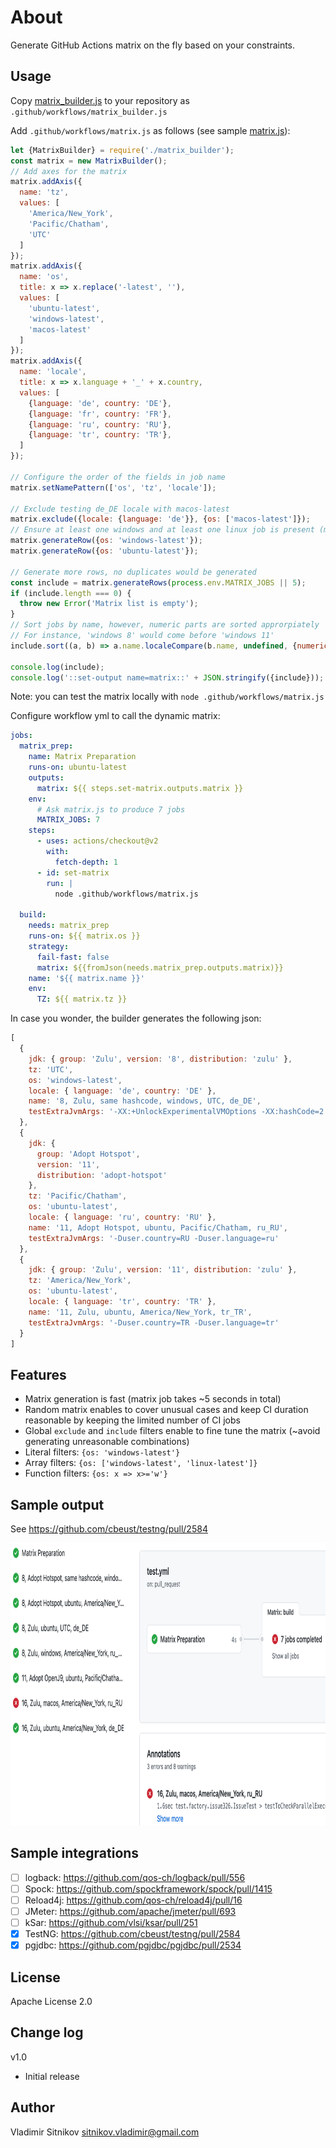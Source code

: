 About
=====

Generate GitHub Actions matrix on the fly based on your constraints.

Usage
-----

Copy [matrix_builder.js](src/matrix_builder.js) to your repository as `.github/workflows/matrix_builder.js`

Add `.github/workflows/matrix.js` as follows (see sample [matrix.js](examples/matrix.js)):

```javascript
let {MatrixBuilder} = require('./matrix_builder');
const matrix = new MatrixBuilder();
// Add axes for the matrix
matrix.addAxis({
  name: 'tz',
  values: [
    'America/New_York',
    'Pacific/Chatham',
    'UTC'
  ]
});
matrix.addAxis({
  name: 'os',
  title: x => x.replace('-latest', ''),
  values: [
    'ubuntu-latest',
    'windows-latest',
    'macos-latest'
  ]
});
matrix.addAxis({
  name: 'locale',
  title: x => x.language + '_' + x.country,
  values: [
    {language: 'de', country: 'DE'},
    {language: 'fr', country: 'FR'},
    {language: 'ru', country: 'RU'},
    {language: 'tr', country: 'TR'},
  ]
});

// Configure the order of the fields in job name
matrix.setNamePattern(['os', 'tz', 'locale']);

// Exclude testing de_DE locale with macos-latest
matrix.exclude({locale: {language: 'de'}}, {os: ['macos-latest']});
// Ensure at least one windows and at least one linux job is present (macos is almost the same as linux)
matrix.generateRow({os: 'windows-latest'});
matrix.generateRow({os: 'ubuntu-latest'});

// Generate more rows, no duplicates would be generated
const include = matrix.generateRows(process.env.MATRIX_JOBS || 5);
if (include.length === 0) {
  throw new Error('Matrix list is empty');
}
// Sort jobs by name, however, numeric parts are sorted approrpiately
// For instance, 'windows 8' would come before 'windows 11'
include.sort((a, b) => a.name.localeCompare(b.name, undefined, {numeric: true}));

console.log(include);
console.log('::set-output name=matrix::' + JSON.stringify({include}));
```

Note: you can test the matrix locally with `node .github/workflows/matrix.js`

Configure workflow yml to call the dynamic matrix:

```yaml
jobs:
  matrix_prep:
    name: Matrix Preparation
    runs-on: ubuntu-latest
    outputs:
      matrix: ${{ steps.set-matrix.outputs.matrix }}
    env:
      # Ask matrix.js to produce 7 jobs
      MATRIX_JOBS: 7
    steps:
      - uses: actions/checkout@v2
        with:
          fetch-depth: 1
      - id: set-matrix
        run: |
          node .github/workflows/matrix.js

  build:
    needs: matrix_prep
    runs-on: ${{ matrix.os }}
    strategy:
      fail-fast: false
      matrix: ${{fromJson(needs.matrix_prep.outputs.matrix)}}
    name: '${{ matrix.name }}'
    env:
      TZ: ${{ matrix.tz }}
```

In case you wonder, the builder generates the following json:

```javascript
[
  {
    jdk: { group: 'Zulu', version: '8', distribution: 'zulu' },
    tz: 'UTC',
    os: 'windows-latest',
    locale: { language: 'de', country: 'DE' },
    name: '8, Zulu, same hashcode, windows, UTC, de_DE',
    testExtraJvmArgs: '-XX:+UnlockExperimentalVMOptions -XX:hashCode=2 -Duser.country=DE -Duser.language=de'
  },
  {
    jdk: {
      group: 'Adopt Hotspot',
      version: '11',
      distribution: 'adopt-hotspot'
    },
    tz: 'Pacific/Chatham',
    os: 'ubuntu-latest',
    locale: { language: 'ru', country: 'RU' },
    name: '11, Adopt Hotspot, ubuntu, Pacific/Chatham, ru_RU',
    testExtraJvmArgs: '-Duser.country=RU -Duser.language=ru'
  },
  {
    jdk: { group: 'Zulu', version: '11', distribution: 'zulu' },
    tz: 'America/New_York',
    os: 'ubuntu-latest',
    locale: { language: 'tr', country: 'TR' },
    name: '11, Zulu, ubuntu, America/New_York, tr_TR',
    testExtraJvmArgs: '-Duser.country=TR -Duser.language=tr'
  }
]
```


Features
--------

* Matrix generation is fast (matrix job takes ~5 seconds in total)
* Random matrix enables to cover unusual cases and keep CI duration reasonable by keeping the limited number of CI jobs
* Global `exclude` and `include` filters enable to fine tune the matrix (~avoid generating unreasonable combinations)
* Literal filters: `{os: 'windows-latest'}`
* Array filters: `{os: ['windows-latest', 'linux-latest']}`
* Function filters: `{os: x => x>='w'}`


Sample output
-------------

See https://github.com/cbeust/testng/pull/2584

<img width="868" height="452" alt="GitHub job matrix with 7 randomized jobs" src="sample_jobs.png"/>

Sample integrations
-------------------

* [ ] logback: https://github.com/qos-ch/logback/pull/556
* [ ] Spock: https://github.com/spockframework/spock/pull/1415
* [ ] Reload4j: https://github.com/qos-ch/reload4j/pull/16
* [ ] JMeter: https://github.com/apache/jmeter/pull/693
* [ ] kSar: https://github.com/vlsi/ksar/pull/251
* [x] TestNG: https://github.com/cbeust/testng/pull/2584
* [x] pgjdbc: https://github.com/pgjdbc/pgjdbc/pull/2534

License
-------
Apache License 2.0

Change log
----------
v1.0
* Initial release

Author
------
Vladimir Sitnikov <sitnikov.vladimir@gmail.com>
